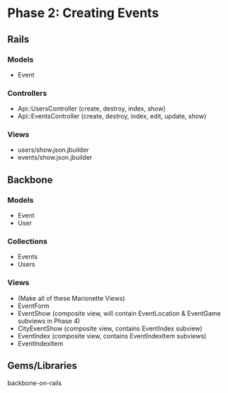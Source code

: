 # Phase 2: Creating Events

## Rails
### Models
* Event

### Controllers
* Api::UsersController (create, destroy, index, show)
* Api::EventsController (create, destroy, index, edit, update, show)

### Views
* users/show.json.jbuilder
* events/show.json.jbuilder

## Backbone
### Models
* Event
* User

### Collections
* Events
* Users

### Views
* (Make all of these Marionette Views)
* EventForm
* EventShow (composite view, will contain EventLocation & EventGame subviews in Phase 4)
* CityEventShow (composite view, contains EventIndex subview)
* EventIndex (composite view, contains EventIndexItem subviews)
* EventIndexItem

## Gems/Libraries
backbone-on-rails